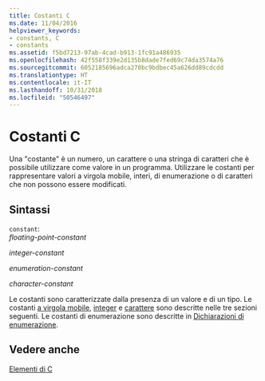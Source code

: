 ```yaml
---
title: Costanti C
ms.date: 11/04/2016
helpviewer_keywords:
- constants, C
- constants
ms.assetid: f5bd7213-97ab-4cad-b913-1fc91a486935
ms.openlocfilehash: 42f558f339e2d135b8dade7fed69c74da3574a76
ms.sourcegitcommit: 6052185696adca270bc9bdbec45a626dd89cdcdd
ms.translationtype: HT
ms.contentlocale: it-IT
ms.lasthandoff: 10/31/2018
ms.locfileid: "50546497"
---
```

# <a name="c-constants"></a>Costanti C

Una "costante" è un numero, un carattere o una stringa di caratteri che è possibile utilizzare come valore in un programma. Utilizzare le costanti per rappresentare valori a virgola mobile, interi, di enumerazione o di caratteri che non possono essere modificati.

## <a name="syntax"></a>Sintassi

`constant`:<br/>
*floating-point-constant*

*integer-constant*

*enumeration-constant*

*character-constant*

Le costanti sono caratterizzate dalla presenza di un valore e di un tipo. Le costanti [a virgola mobile](../c-language/c-floating-point-constants.md), [integer](../c-language/c-integer-constants.md) e [carattere](../c-language/c-character-constants.md) sono descritte nelle tre sezioni seguenti. Le costanti di enumerazione sono descritte in [Dichiarazioni di enumerazione](../c-language/c-enumeration-declarations.md).

## <a name="see-also"></a>Vedere anche

[Elementi di C](../c-language/elements-of-c.md)
